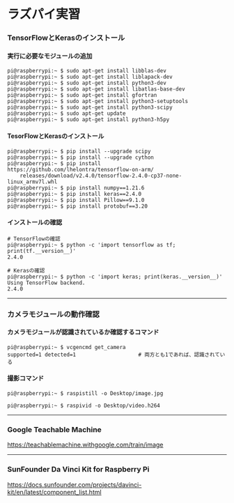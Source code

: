 # ラズパイ実習

### TensorFlowとKerasのインストール

#### 実行に必要なモジュールの追加

```
pi@raspberrypi:~ $ sudo apt-get install libblas-dev
pi@raspberrypi:~ $ sudo apt-get install liblapack-dev
pi@raspberrypi:~ $ sudo apt-get install python3-dev 
pi@raspberrypi:~ $ sudo apt-get install libatlas-base-dev
pi@raspberrypi:~ $ sudo apt-get install gfortran
pi@raspberrypi:~ $ sudo apt-get install python3-setuptools
pi@raspberrypi:~ $ sudo apt-get install python3-scipy
pi@raspberrypi:~ $ sudo apt-get update
pi@raspberrypi:~ $ sudo apt-get install python3-h5py
```

#### TesorFlowとKerasのインストール

```
pi@raspberrypi:~ $ pip install --upgrade scipy
pi@raspberrypi:~ $ pip install --upgrade cython
pi@raspberrypi:~ $ pip install https://github.com/lhelontra/tensorflow-on-arm/
    releases/download/v2.4.0/tensorflow-2.4.0-cp37-none-linux_armv7l.whl
pi@raspberrypi:~ $ pip install numpy==1.21.6
pi@raspberrypi:~ $ pip install keras==2.4.0
pi@raspberrypi:~ $ pip install Pillow==9.1.0 
pi@raspberrypi:~ $ pip install protobuf==3.20 
```

#### インストールの確認

```
# TensorFlowの確認
pi@raspberrypi:~ $ python -c 'import tensorflow as tf; print(tf.__version__)'
2.4.0

# Kerasの確認
pi@raspberrypi:~ $ python -c 'import keras; print(keras.__version__)'
Using TensorFlow backend.
2.4.0
```

---

### カメラモジュールの動作確認

#### カメラモジュールが認識されているか確認するコマンド

```
pi@raspberrypi:~ $ vcgencmd get_camera
supported=1 detected=1                    # 両方とも1であれば、認識されている
```

#### 撮影コマンド

```
pi@raspberrypi:~ $ raspistill -o Desktop/image.jpg

pi@raspberrypi:~ $ raspivid -o Desktop/video.h264
```

---

### Google Teachable Machine

<https://teachablemachine.withgoogle.com/train/image>


---

### SunFounder Da Vinci Kit for Raspberry Pi

<https://docs.sunfounder.com/projects/davinci-kit/en/latest/component_list.html>
